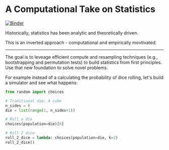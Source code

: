 A Computational Take on Statistics
========

[![Binder](https://mybinder.org/badge.svg)](https://mybinder.org/v2/gh/brianspiering/statistics_a_computational_appoarch/master)

Historically, statistics has been analytic and theoretically driven.

This is an inverted approach - computational and empirically movtivated.

----

The goal is to leveage efficient compute and resampling techniques (e.g., bootstrapping and permutation tests) to build statistics from first principles. Use that new foundation to solve novel problems.

For example instead of a calculating the probability of dice rolling, let's build a simulator and see what happens:

```python
from random import choices

# Traditional die: A cube
n_sides = 6
die = list(range(1, n_sides+1))

# Roll a die
choices(population=die)[0]

# Roll 2 dice
roll_2_dice = lambda: choices(population=die, k=2)
roll_2_dice()
```
